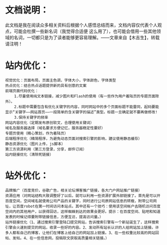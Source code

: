 文档说明：
===
此文档是我在阅读众多相关资料后根据个人感悟总结而来，文档内容仅代表个人观点，可能会杜撰一些新名词（我觉得合适便
这么用了），也可能会借用一些其他领域的名词，一切都只是为了读者能够更容易理解。——文章来自【木吉生】，转载请注明！

站内优化：
===
	视觉优化：页面布局，页面主色调，字体大小，字体颜色，字体类型
    热点优化：结合热点话题提供新的具有创意的文案
    前端页面代码优化：
        1.尽量使用纯文本链接，减少图片和Flash的使用（有一些作为用户着陆页的专题页面除外）。
        2.标题中需要包含有优化关键字的内容，同时网站中的多个页面标题不能雷同，起码要能显示“关键字——网站首页——一段简单的含关键字的描述”类型。标题一旦确定就不要再做修改!
        3.保持关键字的频率
	网站内容优化（定期发布原创软文，合理使用关键词）
	域名及服务器选择（域名要求方便记忆，服务器稳定性要好）
	专题页使用（精心策划，作为着陆页）
	后端程序优化（精简程序，为避免动态页面对搜索引擎的影响，建议使用静态缓存）
	静态资源优化（图片上传，js脚本）
	第三方资源利用（第三方登录，分享，邮件订阅）
	站内链接优化（清除死链接）

站外优化：
===
	品牌推广（百度竞价，谷歌广告，相关论坛博客推广链接，各大门户网站推广链接）
	资源应用（对网站结构大致调整好了以后，就可以利用一些资源扩展外部链接了。首先是可以开百度空间，空间域名就使用公司产品的关键字，同时进行公司原网站信息的转载，附带公司网址，让百度robot在第一时间访问本站点。其中还有一个技巧：使用该空间帐户去随机访问百度空间内的其他用户，以获得回访，这样蜘蛛到达的效果会更好。提示：在百度空间、贴吧和知道发表的时候记得要附带链接信息，方便互访，提高访问量。）
	站外链接优化（1、通过搜索引擎登陆口提交网站，告诉搜索引擎有一个新站诞生了，这样搜索引擎会火速到提交的网站，收录一些好的内容。2、发动所有站长认识的人给网站加上链接。许多人都有自己的博客，让他们在博客上给自己的网站加上链接。3、在一些权重比较高的网站回帖、发帖。4、在一些信息网，投稿软文获取高质量相关链接。） 

